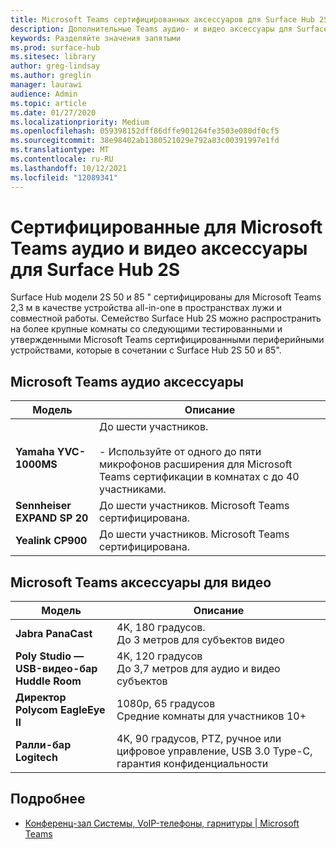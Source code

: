 ```yaml
---
title: Microsoft Teams сертифицированных аксессуаров для Surface Hub 2S
description: Дополнительные Teams аудио- и видео аксессуары для Surface Hub 2S 50-дюймовых и 85-дюймовых моделей.
keywords: Разделяйте значения запятыми
ms.prod: surface-hub
ms.sitesec: library
author: greg-lindsay
ms.author: greglin
manager: laurawi
audience: Admin
ms.topic: article
ms.date: 01/27/2020
ms.localizationpriority: Medium
ms.openlocfilehash: 059398152dff86dffe901264fe3503e080df0cf5
ms.sourcegitcommit: 38e98402ab1380521029e792a83c00391997e1fd
ms.translationtype: MT
ms.contentlocale: ru-RU
ms.lasthandoff: 10/12/2021
ms.locfileid: "12089341"
---
```

# <a name="microsoft-teams-certified-audio-and-video-accessories-for-surface-hub-2s"></a>Сертифицированные для Microsoft Teams аудио и видео аксессуары для Surface Hub 2S

Surface Hub модели 2S 50 и 85 [](https://www.microsoft.com/microsoft-teams/across-devices/devices/category/teams-rooms/20) " сертифицированы для Microsoft Teams 2,3 м в качестве устройства all-in-one в пространствах лужи и совместной работы. Семейство Surface Hub 2S можно распространить на более крупные комнаты со следующими тестированными и утвержденными Microsoft Teams сертифицированными периферийными устройствами, которые в сочетании с Surface Hub 2S 50 и 85".

## <a name="microsoft-teams-certified-audio-accessories"></a>Microsoft Teams аудио аксессуары 

| Модель                                | Описание                                                                                                                                                                                                                                                                                              |
| ------------------------------------ | -------------------------------------------------------------------------------------------------------------------------------------------------------------------------------------------------------------------------------------------------------------------------------------------------------- |
| **Yamaha YVC-1000MS**<br>        | До шести участников.<br><br>- Используйте от одного до пяти микрофонов расширения для Microsoft Teams сертификации в комнатах с до 40 участниками.                                                                                                                                                               |
| **Sennheiser EXPAND SP 20**<br> | До шести участников. Microsoft Teams сертифицирована.                                                                                                                                                                                                                                                   |
| **Yealink CP900**<br>           | До шести участников. Microsoft Teams сертифицирована.                                                                                                                                                                                                                                                   |

 
## <a name="microsoft-teams-certified-video-accessories"></a>Microsoft Teams аксессуары для видео

| Модель                                       | Описание                                                                    |
| ------------------------------------------- | ------------------------------------------------------------------------------ |
| **Jabra PanaCast**<br>                  | 4K, 180 градусов.<br>До 3 метров для субъектов видео                          |
| **Poly Studio — USB-видео-бар Huddle Room** | 4K, 120 градусов<br>До 3,7 метров для аудио и видео субъектов                 |
| **Директор Polycom EagleEye II**<br>    | 1080p, 65 градусов<br>Средние комнаты для участников 10+                             |
| **Ралли-бар Logitech**                      | 4K, 90 градусов, PTZ, ручное или цифровое управление, USB 3.0 Type-C, гарантия конфиденциальности |

## <a name="learn-more"></a>Подробнее

- [Конференц-зал Системы, VoIP-телефоны, гарнитуры | Microsoft Teams](https://www.microsoft.com/microsoft-teams/across-devices/)
